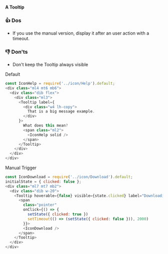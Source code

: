 #### A Tooltip

### 👍 Dos
- If you use the manual version, display it after an user action with a timeout.

### 👎 Don'ts
- Don't keep the Tooltip always visible


Default

```js
const IconHelp = require('../icon/Help').default;
<div class="ml4 mt6 mb6">
  <div class="dib flex">
    <div class="ml3">
      <Tooltip label={
        <div class="w4 lh-copy">
          That is a big message example.
        </div>
      }>
        What does this mean?
        <span class="ml2">
          <IconHelp solid />
        </span>
      </Tooltip>
    </div>
  </div>
</div>
```

Manual Trigger

```js
const IconDownload = require('../icon/Download').default;
initialState = { clicked: false };
<div class="ml7 mt7 mb2">
  <div class="dib w-20">
    <Tooltip hoverable={false} visible={state.clicked} label="Downloading">
      <span
        class="pointer"
        onClick={() => {
          setState({ clicked: true })
          setTimeout(() => (setState({ clicked: false })), 2000)
        }}>
        <IconDownload />
      </span>
    </Tooltip>
  </div>
</div>
```
